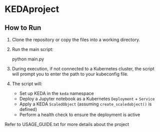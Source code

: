 # KEDAproject

How to Run
----------
1. Clone the repository or copy the files into a working directory.

2. Run the main script:

   python main.py

3. During execution, if not connected to a Kubernetes cluster, the script will prompt you to enter the path to your kubeconfig file.

4. The script will:
   - Set up KEDA in the `keda` namespace
   - Deploy a Jupyter notebook as a Kubernetes `Deployment` + `Service`
   - Apply a KEDA `ScaledObject` (assuming `create_scaledobject()` is defined)
   - Perform a health check to ensure the deployment is active


Refer to USAGE_GUIDE.txt for more details about the project